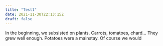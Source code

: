 ```yaml
---
title: "Test1"
date: 2021-11-30T22:13:15Z
draft: false
---
```


In the beginning, we subsisted on plants. Carrots, tomatoes, chard... They grew well enough. Potatoes were a mainstay. Of course we would 